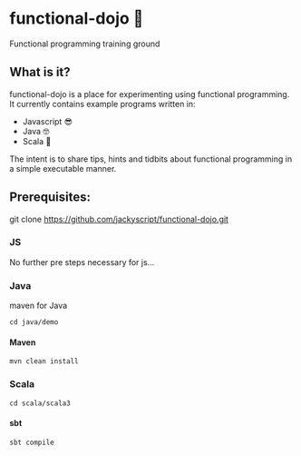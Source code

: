 # functional-dojo 🥋
Functional programming training ground

## What is it?
functional-dojo is a place for experimenting using functional programming. It currently contains example programs written in:

* Javascript 😎
* Java 🤓
* Scala 🧐

The intent is to share tips, hints and tidbits about functional programming in a simple executable manner.

## Prerequisites:

git clone https://github.com/jackyscript/functional-dojo.git

### JS
No further pre steps necessary for js...


### Java

maven for Java

```
cd java/demo
```

#### Maven
```
mvn clean install
```

### Scala

```
cd scala/scala3
```

#### sbt
```
sbt compile
```
